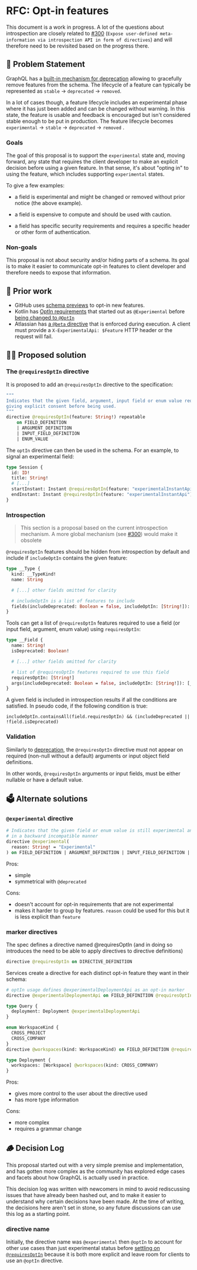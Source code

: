 

# RFC: Opt-in features

 This document is a work in progress. A lot of the questions about introspection are closely related to [#300](https://github.com/graphql/graphql-spec/issues/300) (`Expose user-defined meta-information via introspection API in form of directives`) and will therefore need to be revisited based on the progress there.

## 📜 Problem Statement

GraphQL has a [built-in mechanism for deprecation](https://spec.graphql.org/draft/#sec--deprecated) allowing to gracefully remove features from the schema. The lifecycle of a feature can typically be represented as `stable` -> `deprecated` -> `removed`.  

In a lot of cases though, a feature lifecycle includes an experimental phase where it has just been added and can be changed without warning. In this state, the feature is usable and feedback is encouraged but isn't considered stable enough to be put in production. The feature lifecycle becomes `experimental` -> `stable` -> `deprecated` -> `removed` .

  
### Goals
The goal of this proposal is to support the `experimental` state and, moving forward, any state that requires the client developer to make an explicit decision before using a given feature. In that sense, it's about "opting in" to using the feature, which includes supporting `experimental` states. 

To give a few examples:

* a field is experimental and might be changed or removed without prior notice (the above example).

* a field is expensive to compute and should be used with caution.

* a field has specific security requirements and requires a specific header or other form of authentication.

### Non-goals
This proposal is not about security and/or hiding parts of a schema. Its goal is to make it easier to communicate opt-in features to client developer and therefore needs to expose that information.

## 👀 Prior work

* GitHub uses [schema previews](https://docs.github.com/en/graphql/overview/schema-previews) to opt-in new features.
* Kotlin has [OptIn requirements](https://kotlinlang.org/docs/opt-in-requirements.html) that started out as `@Experimental` before [being changed to `@OptIn`](https://youtrack.jetbrains.com/issue/KT-26216/Generalize-Experimental-API)
* Atlassian has [a `@beta` directive](https://developer.atlassian.com/platform/atlassian-graphql-api/graphql/#schema-changes) that is enforced during execution. A client must provide a `X-ExperimentalApi: $Feature` HTTP header or the request will fail.

## 🧑‍💻 Proposed solution

### The `@requiresOptIn` directive

It is proposed to add an `@requiresOptIn` directive to the specification:

```graphql
"""
Indicates that the given field, argument, input field or enum value requires
giving explicit consent before being used.
"""
directive @requiresOptIn(feature: String!) repeatable
    on FIELD_DEFINITION 
    | ARGUMENT_DEFINITION 
    | INPUT_FIELD_DEFINITION 
    | ENUM_VALUE
```

The `optIn` directive can then be used in the schema. For an example, to signal an experimental field:

```graphql
type Session {
  id: ID!
  title: String!
  # [...]
  startInstant: Instant @requiresOptIn(feature: "experimentalInstantApi")
  endInstant: Instant @requiresOptIn(feature: "experimentalInstantApi")
}
```

### Introspection

> This section is a proposal based on the current introspection mechanism. A more global mechanism (see [#300](https://github.com/graphql/graphql-spec/issues/300)) would make it obsolete

`@requiresOptIn` features should be hidden from introspection by default and include if `includeOptIn` contains the given feature:

```graphql
type __Type {
  kind: __TypeKind!
  name: String

  # [...] other fields omitted for clarity

  # includeOptIn is a list of features to include
  fields(includeDeprecated: Boolean = false, includeOptIn: [String!]): [__Field!]  
}
```

Tools can get a list of `@requiresOptIn` features required to use a field (or input field, argument, enum value) using `requiresOptIn`:
```graphql
type __Field {
  name: String!
  isDeprecated: Boolean!

  # [...] other fields omitted for clarity

  # list of @requiresOptIn features required to use this field
  requiresOptIn: [String!]
  args(includeDeprecated: Boolean = false, includeOptIn: [String!]): [__InputValue!]!
}
```

A given field is included in introspection results if all the conditions are satisfied. In pseudo code, if the following condition is true:

```
includeOptIn.containsAll(field.requiresOptIn) && (includeDeprecated || !field.isDeprecated)
```

### Validation

Similarly to [deprecation](https://spec.graphql.org/draft/#sel-FAHnBZNCAACCwDqvK), the `@requiresOptIn` directive must not appear on required (non-null without a default) arguments or input object field definitions.

In other words, `@requiresOptIn`  arguments or input fields, must be either nullable or have a default value.

## 🗳️ Alternate solutions

### `@experimental` directive

```graphql
# Indicates that the given field or enum value is still experimental and might be changed 
# in a backward incompatible manner
directive @experimental(
  reason: String! = "Experimental"
) on FIELD_DEFINITION | ARGUMENT_DEFINITION | INPUT_FIELD_DEFINITION | ENUM_VALUE
```

Pros:
* simple
* symmetrical with `@deprecated`

Cons:
* doesn't account for opt-in requirements that are not experimental 
* makes it harder to group by features. `reason` could be used for this but it is less explicit than `feature`

### marker directives

The spec defines a directive named @requiresOptIn (and in doing so introduces the need to be able to apply directives to directive definitions)

```graphql
directive @requiresOptIn on DIRECTIVE_DEFINITION
```

Services create a directive for each distinct opt-in feature they want in their schema:

```graphql
# optIn usage defines @experimentalDeploymentApi as an opt-in marker
directive @experimentalDeploymentApi on FIELD_DEFINITION @requiresOptIn

type Query {
  deployment: Deployment @experimentalDeploymentApi
}

enum WorkspaceKind {
  CROSS_PROJECT
  CROSS_COMPANY
}
directive @workspaces(kind: WorkspaceKind) on FIELD_DEFINITION @requiresOptIn

type Deployment {
  workspaces: [Workspace] @workspaces(kind: CROSS_COMPANY)
}
```

Pros:
* gives more control to the user about the directive used
* has more type information

Cons:
* more complex
* requires a grammar change

## 🪵 Decision Log

This proposal started out with a very simple premise and implementation, and has gotten more complex as
the community has explored edge cases and facets about how GraphQL is actually used in practice. 

This decision log was written with newcomers in mind to avoid rediscussing issues that have already been hashed out,
and to make it easier to understand why certain decisions have been made. At the time of writing,
the decisions here aren't set in stone, so any future discussions can use this log as a starting point.

### directive name

Initially, the directive name was `@experimental` then `@optIn` to account for other use cases than just experimental status before [settling on `@requiresOptIn`](https://github.com/graphql/graphql-wg/pull/1006#discussion_r889467023) because it is both more explicit and leave room for clients to use an `@optIn` directive.

